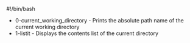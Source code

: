 #!/bin/bash
* 0-current_working_directory - Prints the absolute path name of the current working directory
* 1-listit - Displays the contents list of the current directory

